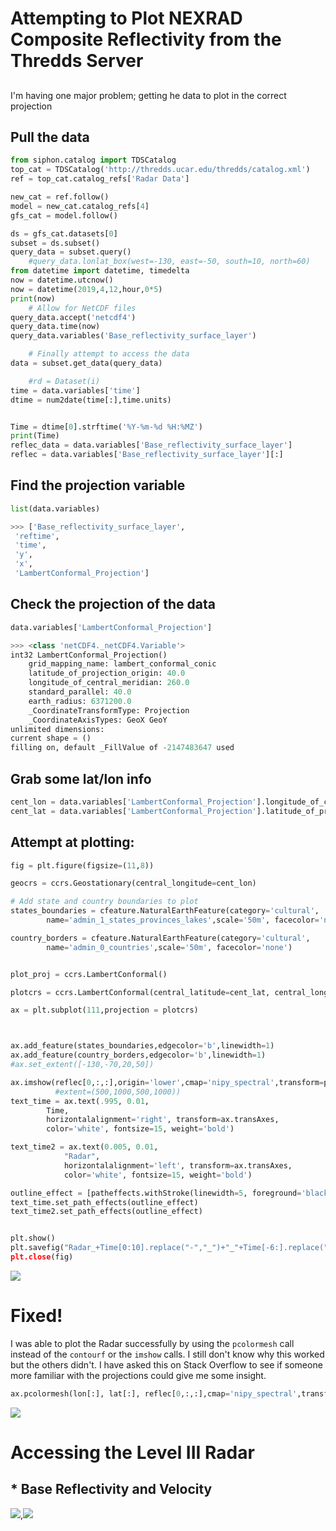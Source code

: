 # Attempting to Plot NEXRAD Composite Reflectivity from the Thredds Server

##

I'm having one major problem; getting he data to plot in the correct projection


## Pull the data

```python
from siphon.catalog import TDSCatalog
top_cat = TDSCatalog('http://thredds.ucar.edu/thredds/catalog.xml')
ref = top_cat.catalog_refs['Radar Data']

new_cat = ref.follow()
model = new_cat.catalog_refs[4]
gfs_cat = model.follow()

ds = gfs_cat.datasets[0]
subset = ds.subset()
query_data = subset.query()
    #query_data.lonlat_box(west=-130, east=-50, south=10, north=60)
from datetime import datetime, timedelta
now = datetime.utcnow()
now = datetime(2019,4,12,hour,0*5)
print(now)
    # Allow for NetCDF files
query_data.accept('netcdf4')
query_data.time(now)
query_data.variables('Base_reflectivity_surface_layer')

    # Finally attempt to access the data
data = subset.get_data(query_data)

    #rd = Dataset(i)
time = data.variables['time']
dtime = num2date(time[:],time.units)


Time = dtime[0].strftime('%Y-%m-%d %H:%MZ')
print(Time)
reflec_data = data.variables['Base_reflectivity_surface_layer']
reflec = data.variables['Base_reflectivity_surface_layer'][:]

```
## Find the projection variable

```python
list(data.variables)

>>> ['Base_reflectivity_surface_layer',
 'reftime',
 'time',
 'y',
 'x',
 'LambertConformal_Projection']
```

## Check the projection of the data

```python
data.variables['LambertConformal_Projection']

>>> <class 'netCDF4._netCDF4.Variable'>
int32 LambertConformal_Projection()
    grid_mapping_name: lambert_conformal_conic
    latitude_of_projection_origin: 40.0
    longitude_of_central_meridian: 260.0
    standard_parallel: 40.0
    earth_radius: 6371200.0
    _CoordinateTransformType: Projection
    _CoordinateAxisTypes: GeoX GeoY
unlimited dimensions:
current shape = ()
filling on, default _FillValue of -2147483647 used
```
## Grab some lat/lon info

```python
cent_lon = data.variables['LambertConformal_Projection'].longitude_of_central_meridian
cent_lat = data.variables['LambertConformal_Projection'].latitude_of_projection_origin
```

## Attempt at plotting:

```python
fig = plt.figure(figsize=(11,8))

geocrs = ccrs.Geostationary(central_longitude=cent_lon)

# Add state and country boundaries to plot
states_boundaries = cfeature.NaturalEarthFeature(category='cultural',
        name='admin_1_states_provinces_lakes',scale='50m', facecolor='none')

country_borders = cfeature.NaturalEarthFeature(category='cultural',
        name='admin_0_countries',scale='50m', facecolor='none')


plot_proj = ccrs.LambertConformal()

plotcrs = ccrs.LambertConformal(central_latitude=cent_lat, central_longitude=cent_lon)

ax = plt.subplot(111,projection = plotcrs)



ax.add_feature(states_boundaries,edgecolor='b',linewidth=1)
ax.add_feature(country_borders,edgecolor='b',linewidth=1)
#ax.set_extent([-130,-70,20,50])

ax.imshow(reflec[0,:,:],origin='lower',cmap='nipy_spectral',transform=plot_proj,interpolation='nearest'),
          #extent=(500,1000,500,1000))
text_time = ax.text(.995, 0.01,
        Time,
        horizontalalignment='right', transform=ax.transAxes,
        color='white', fontsize=15, weight='bold')

text_time2 = ax.text(0.005, 0.01,
            "Radar",
            horizontalalignment='left', transform=ax.transAxes,
            color='white', fontsize=15, weight='bold')

outline_effect = [patheffects.withStroke(linewidth=5, foreground='black')]
text_time.set_path_effects(outline_effect)
text_time2.set_path_effects(outline_effect)


plt.show()
plt.savefig("Radar_+Time[0:10].replace("-","_")+"_"+Time[-6:].replace(":","")+".png",bbox_inches="tight")
plt.close(fig)
```

<img src="https://github.com/MethaneRain/Weather-Jupyter-Notebooks/blob/master/Radar/Thredds/Radar_2019_04_12_0000Z.png">


# Fixed!

I was able to plot the Radar successfully by using the `pcolormesh` call instead of the `contourf` or the `imshow` calls. I still don't know why this worked but the others didn't. I have asked this on Stack Overflow to see if someone more familiar with the projections could give me some insight.

```python
ax.pcolormesh(lon[:], lat[:], reflec[0,:,:],cmap='nipy_spectral',transform=ccrs.PlateCarree())
```

<img src='https://github.com/MethaneRain/Weather-Jupyter-Notebooks/blob/master/Radar/Thredds/Radar_CONUS_2019_04_12_0000Z.png'>


# Accessing the Level III Radar
## * Base Reflectivity and Velocity
<img src="https://github.com/MethaneRain/Weather-Jupyter-Notebooks/blob/master/Radar/Thredds/Denver_Radar_Reflectivity_thredds_2019_05_27_1935Z.png">,<img src="https://github.com/MethaneRain/Weather-Jupyter-Notebooks/blob/master/Radar/Thredds/Denver_Radar_Velocity_thredds_2019_05_27_1935Z.png">

